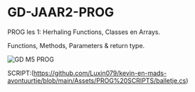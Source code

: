 # GD-JAAR2-PROG


PROG les 1: Herhaling Functions, Classes en Arrays.

Functions, Methods, Parameters & return type.

![GD M5 PROG](https://github.com/user-attachments/assets/7a3049bb-6e66-4c9e-835d-6ebe34d694fe)

SCRIPT:(https://github.com/Luxin079/kevin-en-mads-avontuurtje/blob/main/Assets/PROG%20SCRIPTS/balletje.cs)
